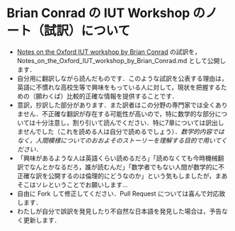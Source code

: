 # Brian Conrad の IUT Workshop のノート（試訳）について

* [Notes on the Oxford IUT workshop by Brian Conrad](http://mathbabe.org/2015/12/15/notes-on-the-oxford-iut-workshop-by-brian-conrad/) の試訳を，Notes_on_the_Oxford_IUT_workshop_by_Brian_Conrad.md として公開します．
* 自分用に翻訳しながら読んだものです．このような試訳を公表する理由は，英語に不慣れな高校生等で興味をもっている人に対して，現状を把握するための（願わくば）比較的正確な情報を提供することです．
* 意訳，抄訳した部分があります．また訳者はこの分野の専門家では全くありません．不正確な翻訳が存在する可能性が高いので，特に数学的な部分については十分注意し，割り引いて読んでください．特に7章については訳出しませんでした（これを読める人は自分で読めるでしょう）．_数学的内容ではなく，人間模様についてのおおよそのストーリーを理解する目的で用いてください．_
* 「興味があるような人は英語くらい読めるだろ」「読めなくても今時機械翻訳でなんとかなるだろ，誰が読むんだ」「数学者でもない人間が数学的に不正確な訳を公開するのは倫理的にどうなのか」という気もしましたが，まあそこはソレということでお願いします…
* 自由に Fork して修正してください．Pull Request については喜んで対応致します．
* わたしが自分で誤訳を発見したり不自然な日本語を発見した場合は，予告なく更新します．
